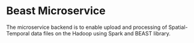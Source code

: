 # Beast Microservice
The microservice backend is to enable upload and processing of Spatial-Temporal data files on the Hadoop using Spark and BEAST library. 
